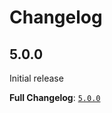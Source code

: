 # Changelog

## 5.0.0

Initial release

**Full Changelog**: [`5.0.0`](https://github.com/KatsuteDev/simplehttpserver/commits/5.0.0)
